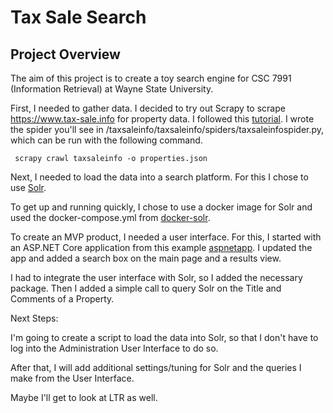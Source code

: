 # Tax Sale Search

**Project Overview**
---
The aim of this project is to create a toy search engine for CSC 7991 (Information Retrieval) at Wayne State University.

First, I needed to gather data. I decided to try out Scrapy to scrape https://www.tax-sale.info for property data. I followed this [tutorial](https://docs.scrapy.org/en/latest/intro/tutorial.html). I wrote the spider you'll see in /taxsaleinfo/taxsaleinfo/spiders/taxsaleinfospider.py, which can be run with the following command.

``` scrapy crawl taxsaleinfo -o properties.json```

Next, I needed to load the data into a search platform. For this I chose to use [Solr](https://solr.apache.org/).

To get up and running quickly, I chose to use a docker image for Solr and used the docker-compose.yml from [docker-solr](https://github.com/docker-solr/docker-solr).

To create an MVP product, I needed a user interface. For this, I started with an ASP.NET Core application from this example [aspnetapp](https://github.com/dotnet/dotnet-docker/tree/main/samples/aspnetapp). I updated the app and added a search box on the main page and a results view.

I had to integrate the user interface with Solr, so I added the necessary package. Then I added a simple call to query Solr on the Title and Comments of a Property.

Next Steps:

I'm going to create a script to load the data into Solr, so that I don't have to log into the Administration User Interface to do so.

After that, I will add additional settings/tuning for Solr and the queries I make from the User Interface.

Maybe I'll get to look at LTR as well.